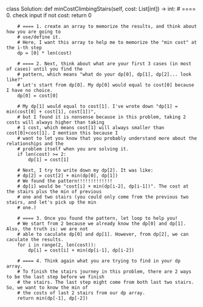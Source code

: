 ​class Solution:
    def minCostClimbingStairs(self, cost: List[int]) -> int:
        # ==== 0. check input
		if not cost:
            return 0
			
        # ==== 1. create an array to memorize the results, and think about how you are going to
		# use/define it.
		# Here, I want this array to help me to memorize the "min cost" at the i-th step
        dp = [0] * len(cost)
        
		# ==== 2. Next, think about what are your first 3 cases (in most of cases) until you find the
		# pattern, which means "what do your dp[0], dp[1], dp[2]... look like?"
		# Let's start from dp[0]. My dp[0] would equal to cost[0] because I have no choice.
		dp[0] = cost[0]
		
		# My dp[1] would equal to cost[1]. I've wrote down "dp[1] = min(cost[0] + cost[1], cost[1])", 
		# but I found it is nonsense because in this problem, taking 2 costs will always higher than taking
		# 1 cost, which means cost[1] will always smaller than cost[0]+cost[1]. I mention this because I
		# want to let you know that you probably understand more about the relationships and the
		# problem itself when you are solving it.
        if len(cost) >= 2:
            dp[1] = cost[1]
        
		# Next, I try to write down my dp[2]. It was like:
		# dp[2] = cost[2] + min(dp[0], dp[1]) 
		# We found the pattern!!!!!!!!!!!!!
		# dp[i] would be "cost[i] + min(dp[i-2], dp[i-1])". The cost at the stairs plus the min of previous
		# one and two stairs (you could only come from the previous two stairs, and let's pick up the min
		# one.)
		
		# ==== 3. Once you found the pattern, let loop to help you!
		# We start from 2 because we already know the dp[0] and dp[1]. Also, the truth is: we are not
		# able to caculate dp[0] and dp[1]. However, from dp[2], we can caculate the results.
        for i in range(2, len(cost)):
            dp[i] = cost[i] + min(dp[i-1], dp[i-2])
        
		# ==== 4. Think again what you are trying to find in your dp array.
		# To finish the stairs journey in this problem, there are 2 ways to be the last step before we finish
		# the stairs. The last step might come from both last two stairs. So, we want to know the min of 
		# the costs of last 2 stairs from our dp array.
        return min(dp[-1], dp[-2])

